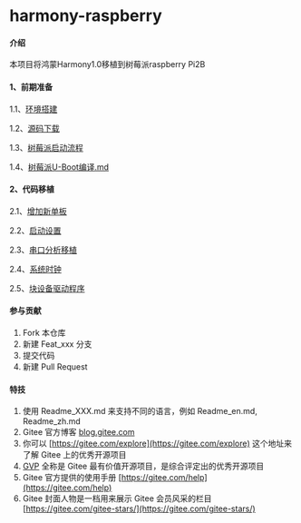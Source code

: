 # harmony-raspberry

#### 介绍
本项目将鸿蒙Harmony1.0移植到树莓派raspberry Pi2B


#### 1、前期准备

1.1、[环境搭建](https://gitee.com/liangzili/harmony-raspberry/blob/master/doc/1.1%E3%80%81%E7%8E%AF%E5%A2%83%E6%90%AD%E5%BB%BA.md)

1.2、[源码下载](https://gitee.com/liangzili/harmony-raspberry/blob/master/doc/1.2%E3%80%81%E6%BA%90%E7%A0%81%E4%B8%8B%E8%BD%BD.md)

1.3、[树莓派启动流程](https://gitee.com/liangzili/harmony-raspberry/blob/master/doc/1.3%E3%80%81%E6%A0%91%E8%8E%93%E6%B4%BE%E5%90%AF%E5%8A%A8%E6%B5%81%E7%A8%8B.md)

1.4、[树莓派U-Boot编译.md](https://gitee.com/liangzili/harmony-raspberry/blob/master/doc/1.4%E3%80%81%E6%A0%91%E8%8E%93%E6%B4%BEU-Boot%E7%BC%96%E8%AF%91.md)

#### 2、代码移植

2.1、[增加新单板](https://gitee.com/liangzili/harmony-raspberry/blob/master/doc/2.1%E3%80%81%E5%A2%9E%E5%8A%A0%E6%96%B0%E5%8D%95%E6%9D%BF.md)

2.2、[启动设置](https://gitee.com/liangzili/harmony-raspberry/blob/master/doc/2.2%E3%80%81%E5%90%AF%E5%8A%A8%E8%AE%BE%E7%BD%AE.md)

2.3、[串口分析移植](https://gitee.com/liangzili/harmony-raspberry/blob/master/doc/2.3%E3%80%81%E4%B8%B2%E5%8F%A3%E5%88%86%E6%9E%90%E7%A7%BB%E6%A4%8D.md)

2.4、[系统时钟](https://gitee.com/liangzili/harmony-raspberry/blob/master/doc/2.4%E3%80%81%E7%B3%BB%E7%BB%9F%E6%97%B6%E9%92%9F.md)

2.5、[块设备驱动程序](https://gitee.com/liangzili/harmony-raspberry/blob/master/doc/2.5%E3%80%81%E5%9D%97%E8%AE%BE%E5%A4%87%E9%A9%B1%E5%8A%A8%E7%A8%8B%E5%BA%8F.md)

#### 参与贡献

1.  Fork 本仓库
2.  新建 Feat_xxx 分支
3.  提交代码
4.  新建 Pull Request


#### 特技

1.  使用 Readme\_XXX.md 来支持不同的语言，例如 Readme\_en.md, Readme\_zh.md
2.  Gitee 官方博客 [blog.gitee.com](https://blog.gitee.com)
3.  你可以 [https://gitee.com/explore](https://gitee.com/explore) 这个地址来了解 Gitee 上的优秀开源项目
4.  [GVP](https://gitee.com/gvp) 全称是 Gitee 最有价值开源项目，是综合评定出的优秀开源项目
5.  Gitee 官方提供的使用手册 [https://gitee.com/help](https://gitee.com/help)
6.  Gitee 封面人物是一档用来展示 Gitee 会员风采的栏目 [https://gitee.com/gitee-stars/](https://gitee.com/gitee-stars/)
